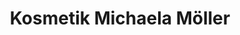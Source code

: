 ---
title: "Kosmetik Michaela Möller"
url: /holzminden/kosmetik-michaela-moeller/
shop: Kosmetik
---
